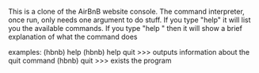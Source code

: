 This is a clone of the AirBnB website console.
The command interpreter, once run, only needs one argument to do stuff. 
If you type "help" it will list you the available commands. If you type 
"help <cmd>" then it will show a brief explanation of what the command does

examples:
(hbnb) help
(hbnb) help quit  >>> outputs information about the quit command
(hbnb) quit >>> exists the program

